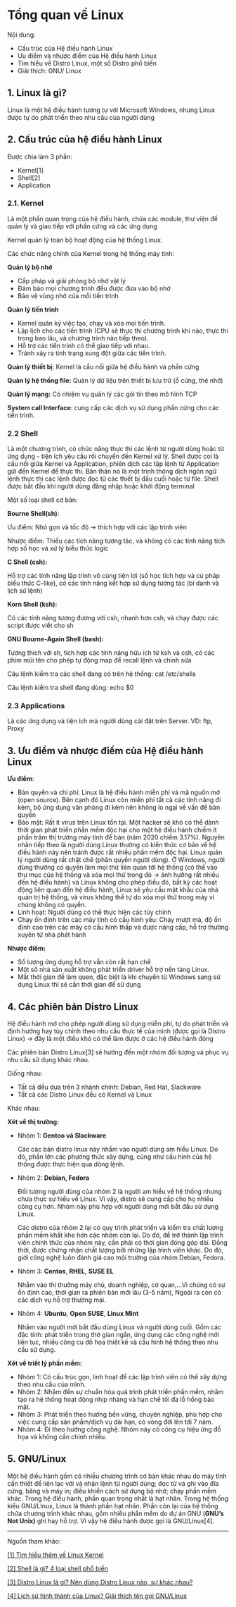 # Tổng quan về Linux

Nội dung:

- Cấu trúc của Hệ điều hành Linux
- Ưu điểm và nhược điểm của Hệ điều hành Linux
- Tìm hiểu về Distro Linux, một số Distro phổ biến
- Giải thích: GNU/ Linux

## 1. Linux là gì?

Linux là một hệ điều hành tương tự với Microsoft Windows, nhưng Linux được tự do phát triển theo nhu cầu của người dùng

## 2. Cấu trúc của hệ điều hành Linux

Được chia làm 3 phần: 

- Kernel[1]
- Shell[2]
- Application

### 2.1. Kernel

Là một phần quan trọng của hệ điều hành, chứa các module, thư viện để quản lý và giao tiếp với phần cứng và các ứng dụng

Kernel quản lý toàn bộ hoạt động của hệ thống Linux. 

Các chức năng chính của Kernel trong hệ thống máy tính:

**Quản lý bộ nhớ**

- Cấp pháp và giải phóng bộ nhớ vật lý
- Đảm bảo mọi chương trình đều được đưa vào bộ nhớ
- Bảo vệ vùng nhớ của mỗi tiến trình

**Quản lý tiến trình**

- Kernel quản ký việc tạo, chạy và xóa mọi tiến trình.
- Lập lịch cho các tiến trình (CPU sẽ thực thi chương trình khi nào, thực thi trong bao lâu, và chương trình nào tiếp theo).
- Hỗ trợ các tiến trình có thể giao tiếp với nhau.
- Tránh xảy ra tình trạng xung đột giữa các tiến trình.

**Quản lý thiết bị**: Kernel là cầu nối giữa hệ điều hành và phần cứng

********Quản lý hệ thống file:******** Quản lý dữ liệu trên thiết bị lưu trữ (ổ cứng, thẻ nhớ)

********Quản lý mạng:******** Có nhiệm vụ quản lý các gói tin theo mô hình TCP

**System call Interface**: cung cấp các dịch vụ sử dụng phần cứng cho các tiến trình.

### 2.2 Shell

Là một chương trình, có chức năng thực thi các lệnh từ người dùng hoặc từ ứng dụng - tiện ích yêu cầu rồi chuyển đến Kernel xử lý. Shell được coi là cầu nối giữa Kernel và Application, phiên dịch các tập lệnh từ Application gửi đến Kernel để thực thi. Bản thân nó là một trình thông dịch ngôn ngữ lệnh thực thi các lệnh được đọc từ các thiết bị đầu cuối hoặc từ file. Shell được bắt đầu khi người dùng đăng nhập hoặc khởi động terminal

Một số loại shell cơ bản: 

**Bourne Shell(sh)**:

Ưu điểm: Nhỏ gọn và tốc độ → thích hợp với các lập trình viên

Nhược điểm: Thiếu các tích năng tương tác, và không có các tính năng tích hợp số học và xử lý biểu thức logic

**C Shell (csh):** 

Hỗ trợ các tính năng lập trình vô cùng tiện lợi (số học tích hợp và cú pháp biểu thức C-like), có các tính năng kết hợp sử dụng tương tác (bí danh và lịch sử lệnh)

**Korn Shell (ksh):**

Có các tính năng tương đương với csh, nhanh hơn csh, và chạy được các script được viết cho sh

****GNU Bourne-Again Shell (bash):****

Tương thích với sh, tích hợp các tính năng hữu ích từ ksh và csh, có các phím mũi tên cho phép tự động map để recall lệnh và chỉnh sửa

Câu lệnh kiểm tra các shell đang có trên hệ thống: cat /etc/shells

Câu lệnh kiểm tra shell đang dùng: echo $0

### 2.3 Applications

Là các ứng dụng và tiện ích mà người dùng cài đặt trên Server. VD: ftp, Proxy

## 3. Ưu điểm và nhược điểm của Hệ điều hành Linux

**Ưu điểm**: 

- Bản quyền và chi phí: Linux là hệ điều hành miễn phí và mã nguồn mở (open source). Bên cạnh đó Linux còn miễn phí tất cả các tính năng đi kèm, bộ ứng dụng văn phòng đi kèm nên không lo ngại về vấn đề bản quyền
- Bảo mật: Rất ít virus trên Linux tồn tại. Một hacker sẽ khó có thể dành thời gian phát triển phần mềm độc hại cho một hệ điều hành chiếm ít phần trăm thị trường máy tính để bàn (năm 2020 chiếm 3.17%). Nguyên nhân tiếp theo là người dùng Linux thường có kiến thức cơ bản về hệ điều hành này nên tránh được rất nhiều phần mềm độc hại. Linux quản lý người dùng rất chặt chẽ (phân quyền người dùng). Ở Windows, người dùng thường có quyền làm mọi thứ liên quan tới hệ thống (có thể vào thư mục của hệ thống và xóa mọi thứ trong đó → ảnh hưởng rất nhiều đến hệ điều hành) và Linux không cho phép điều đó, bất kỳ các hoạt động liên quan đến hệ điều hành, Linux sẽ yêu cầu mật khẩu của nhà quản trị hệ thống, và virus không thể tự do xóa mọi thứ trong máy vì chúng không có quyền.
- Linh hoạt: Người dùng có thể thực hiện các tùy chỉnh
- Chạy ổn định trên các máy tính có cấu hình yếu: Chạy mượt mà, độ ổn định cao trên các máy có cấu hình thấp và được nâng cấp, hỗ trợ thường xuyên từ nhà phát hành

********Nhược điểm:********

- Số lượng ứng dụng hỗ trợ vẫn còn rất hạn chế
- Một số nhà sản xuất không phát triển driver hỗ trợ nền tảng Linux.
- Mất thời gian để làm quen, đặc biệt là khi chuyển từ Windows sang sử dụng Linux thì sẽ cần thời gian để sử dụng

## 4. Các phiên bản Distro Linux

Hệ điều hành mở cho phép người dùng sử dụng miễn phí, tự do phát triển và định hướng hay tùy chỉnh theo nhu cầu thực tế của mình (được gọi là Distro Linux) → đây là một điều khó có thể làm được ở các hệ điều hành đóng

Các phiên bản Distro Linux[3] sẽ hướng đến một nhóm đối tượng và phục vụ nhu cầu sử dụng khác nhau. 

Giống nhau: 

- Tất cả đều dựa trên 3 nhánh chính: Debian, Red Hat, Slackware
- Tất cả các Distro Linux đều có Kernel và Linux

Khác nhau: 

**Xét về thị trường:** 

- Nhóm 1: **Gentoo và Slackware**
    
    Các các bản distro linux này nhắm vào người dùng am hiểu Linux. Do đó, phần lớn các phương thức xây dựng, cũng như cấu hình của hệ thống được thực hiện qua dòng lệnh.
    
- Nhóm 2: **Debian, Fedora**
    
    Đối tượng người dùng của nhóm 2 là người am hiểu về hệ thống nhưng chưa thực sự hiểu về Linux. Vì vậy, distro sẽ cung cấp cho họ nhiều công cụ hơn. Nhóm này phù hợp với người dùng mới bắt đầu sử dụng Linux.
    
    Các distro của nhóm 2 lại có quy trình phát triển và kiểm tra chất lượng phần mềm khắt khe hơn các nhóm còn lại. Do đó, để trở thành lập trình viên chính thức của nhóm này, cần phải có thời gian đóng góp dài. Đồng thời, được chứng nhận chất lượng bởi những lập trình viên khác. Do đó, giới công nghệ luôn đánh giá cao môi trường của nhóm Debian, Fedora.
    
- Nhóm 3: **Centos**, **RHEL**, **SUSE EL**
    
    Nhắm vào thị thường máy chủ, doanh nghiệp, cơ quan,...Vì chúng có sự ổn định cao, thời gian ra phiên bản mới lâu (3-5 năm), Ngoài ra còn có các dịch vụ hỗ trợ thương mại.
    
- Nhóm 4: **Ubuntu**, **Open SUSE**, **Linux Mint**
    
    Nhắm vào người mới bắt đầu dùng Linux và người dùng cuối. Gồm các đặc tính: phát triển trong thờ gian ngắn, ứng dụng các công nghệ mới liên tục, nhiều công cụ đồ họa thiết kế và cấu hình hệ thống theo nhu cầu sử dụng.
    

**Xét về triết lý phần mềm:**

- Nhóm 1: Có cấu trúc gọn, linh hoạt để các lập trình viên có thể xây dựng theo nhu cầu của mình.
- Nhóm 2: Nhắm đến sự chuẩn hóa quá trình phát triển phần mềm, nhằm tạo ra hệ thống hoạt động nhịp nhàng và hạn chế tối đa lỗ hổng bảo mật.
- Nhóm 3: Phát triển theo hướng bền vững, chuyên nghiệp, phù hợp cho việc cung cấp sản phẩm/dịch vụ dài hạn, có vòng đời lên tới 7 năm.
- Nhóm 4: Đi theo hướng công nghệ. Nhóm này có công cụ hiệu ứng đồ họa và không cần chỉnh nhiều.

## 5. GNU/Linux

Một hệ điều hành gồm có nhiều chương trình cơ bản khác nhau do máy tính cần thiết để liên lạc với và nhận lệnh từ người dùng; đọc từ và ghi vào đĩa cứng, băng và máy in; điều khiển cách sử dụng bộ nhớ; chạy phần mềm khác. Trong hệ điều hành, phần quan trọng nhất là hạt nhân. Trong hệ thống kiểu GNU/LInux, Linux là thành phần hạt nhân. Phần còn lại của hệ thống chứa chương trình khác nhau, gồm nhiều phần mềm do dự án GNU (**GNU’s Not Unix)** ghi hay hỗ trợ. Vì vậy hệ điều hành được gọi là GNU/Linux[4].

---

Nguồn tham khảo: 

[[1] Tìm hiểu thêm về Linux Kernel](https://vimentor.com/en/lesson/gioi-thieu-ve-linux-kernel-1)

[[2] Shell là gì? 4 loại shell phổ biến](https://bizflycloud.vn/tin-tuc/shell-la-gi-20181119092604977.htm)

[[3] Distro Linux là gì? Nên dùng Distro Linux nào, sự khác nhau?](https://hostingviet.vn/distro-linux-la-gi)

[[4] Lịch sử hình thành của Linux? Giải thích tên gọi GNU/Linux](https://blog.cloud365.vn/other/lich-su-hinh-thanh-linux/)